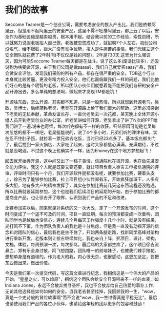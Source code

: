 # 我们的故事

   Seccome Teamer是一个创业公司，需要考虑安全的投入产出比，我们是依赖阿里云，但是用不起阿里云的安全产品，这里不得不吐槽阿里云，都上云了以后，安全作为基础设施是越卖越贵，根本用不起。结合我以前的工作经验，索性自研，所以就努力说服老板招人自己做，老板被忽悠成功了，就招聘7个人左右，初创公司没名气，给不起钱，跟大厂没有竞争优势，招人是件痛苦的事情，我们光建立这个安全团队就花费了2年时间(不仅仅是钱的问题)，2年是730天.这里为什么强调天，因为可能Seccome Teamer每天都是在战斗。说了这么多(废话比较多)，还没说到为啥要做开源，由于我们公司是做saas的，我们自己就爱买saas产品，我们会做安全评估，发现我们采购的所有产品，都存在很严重的安全，TOB这个行业本身就比较苦逼，更没有精力投入安全，他们也面临跟我们一样的问题，我们比他们好点的是有个明智的老板，所以团队小伙伴们就想着能不能把我们自研的安全产品开源出去，多么单纯的想法啊，做起来才发现TM都是坑！ <br />
    
   开源啥东西，怎么开源，其实都不知道，只是一股热情，所以就想到开源老鸟，吴敏，吴博士，后续简称老吴，老吴在开源路上给了我们很大的帮助，这里必须感谢下老吴的无私奉献，革命友谊长存，一直欠老吴去一次花都，某天晚上全体开源小组人员开到老吴创业的办公室，听老吴讲如何开源，老吴拿出了讲了N次的PPT给我们讲了一遍.说来也奇怪，每次听完都有不一样的收获，归结原因可能是老吴每次忽悠的都不一样吧，老吴挺能说的，说了4个多小时，兄弟们听的津津有味，实在忍不住肚子饿，就拉着一票兄弟去吃饭，当时已经23点多了，基本饭店都关门了，最后找到一家火锅店，大家吃了起来，这时大家都信心满满，充满期待，不过就是没喝酒，不过这个晚上也确实不一样，因为Ehoney在这个地方梦想起飞！ <br />
    
   回去就开始弄开源，这中间又出了一档子事情，信通院也在搞开源，也在做先进安全能力评估，我这个人就是既要又要还要，就让项目负责人徐吉去申报信通院的评审，评审时间只有一个月，我们开源软件屁都没有呢，就要参加比赛，硬着头皮上，徐吉为了能够参加比赛，拉上项目组小伙伴郑有乐，开始疯狂加班干，人多有多大胆，地有多大产的精神发挥了，其实在参加比赛前几天这东西流程还没跑通，所以比赛就要延期参加，这个也是我们后续项目的延期的开始，由于参加比赛的都是商业产品，也让徐吉开了眼界，认识到我们产品的不足和改进。<br />
    
  比赛参加完以后，回来就是对系统的又一次大改，定了一个开源发布的时间，这个时间变成了一个遥不可及的时间，项目一直延期，每次的预演都变成一次重构，团队同学也是越做也没信心，连续几个月每天工作强度十几个小时，就是没有结果，光打鸣不下蛋，作为团队负责人的我也是十分焦虑，但是我一直没有动摇开源的信念和对团队的信心，最后我也是坐不住了，开始两条腿走路，找新同学高峰对架构进行重新开发，老版本则让徐吉继续优化，我也亲自上阵，抓项目，设计，架构，文档，体验，每周预演一次，每次都骂，最后骂的大家都生病了，这个项目徐吉流鼻血，郑有乐全身过敏，阿飞想跑路，团队唯一的前端妹子，也被我们辣手摧花，想想单身是有道理的。作为老大的我，内心很无奈，也很感动，这更加坚定，要把东西做出来，做出价值。<br />
    
  今天是我们第一次提交代码，写这篇文章进行纪念，我相信这是一个伟大的产品的开始，"星星之火，可以燎原"，相信这个团队会给安全开源带来不一样的血液，如Indiana Jones，永远不会放弃找寻圣杯，我也不会放弃给自己热爱的事业工作，无论其他选择是如何如何的安全。当我老去甚至挂掉，我回顾我的一生，"wow，真是一个史诗般的冒险故事啊"而不会说"wow，我一生过得真是平稳无比"。最后也请使用我们产品的各位小伙伴，也请给这年轻的团队更多的包容和鼓励！

